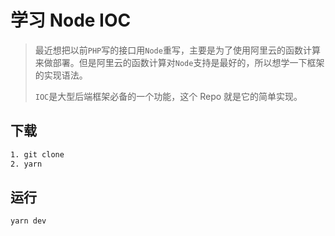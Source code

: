 # 学习 Node IOC

> 最近想把以前`PHP`写的接口用`Node`重写，主要是为了使用阿里云的函数计算来做部署。但是阿里云的函数计算对`Node`支持是最好的，所以想学一下框架的实现语法。
>
>
> `IOC`是大型后端框架必备的一个功能，这个 Repo 就是它的简单实现。

## 下载
```bash
1. git clone
2. yarn
```

## 运行
```bash
yarn dev
```
